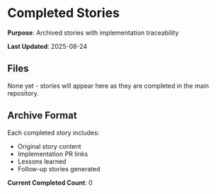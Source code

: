 # Completed Stories

**Purpose**: Archived stories with implementation traceability

**Last Updated**: 2025-08-24

## Files
None yet - stories will appear here as they are completed in the main repository.

## Archive Format
Each completed story includes:
- Original story content
- Implementation PR links
- Lessons learned
- Follow-up stories generated

**Current Completed Count**: 0
